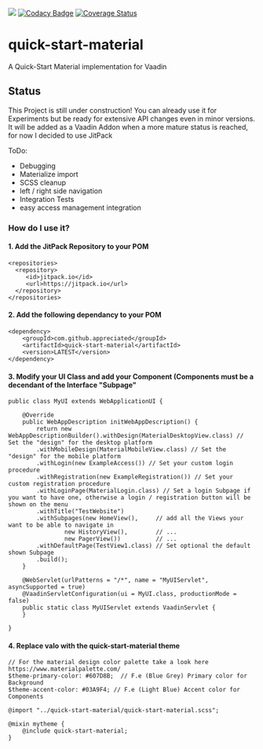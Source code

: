 [![](https://jitpack.io/v/appreciated/quick-start-material.svg)](https://jitpack.io/#appreciated/quick-start-material) 
[![Codacy Badge](https://api.codacy.com/project/badge/Grade/ebd859c2020b430790380477ab0551ef)](https://www.codacy.com/app/appreciated/quick-start-material?utm_source=github.com&amp;utm_medium=referral&amp;utm_content=appreciated/quick-start-material&amp;utm_campaign=Badge_Grade) 
[![Coverage Status](https://coveralls.io/repos/github/appreciated/quick-start-material/badge.svg?branch=master)](https://coveralls.io/github/appreciated/quick-start-material?branch=master)

# quick-start-material 
A Quick-Start Material implementation for Vaadin

## Status
This Project is still under construction! You can already use it for Experiments but be ready for extensive API changes even in minor versions. 
It will be added as a Vaadin Addon when a more mature status is reached, for now I decided to use JitPack

ToDo:
* Debugging 
* Materialize import
* SCSS cleanup
* left / right side navigation
* Integration Tests
* easy access management integration

### How do I use it?

#### 1. Add the JitPack Repository to your POM

    <repositories>
      <repository>
         <id>jitpack.io</id>
         <url>https://jitpack.io</url>
      </repository>
    </repositories>

#### 2. Add the following dependancy to your POM
  
    <dependency>
        <groupId>com.github.appreciated</groupId>
        <artifactId>quick-start-material</artifactId>
        <version>LATEST</version>
    </dependency>
  
#### 3. Modify your UI Class and add your Component (Components must be a decendant of the Interface "Subpage"
    public class MyUI extends WebApplicationUI {

        @Override
        public WebAppDescription initWebAppDescription() {
            return new WebAppDescriptionBuilder().withDesign(MaterialDesktopView.class) // Set the "design" for the desktop platform
            .withMobileDesign(MaterialMobileView.class) // Set the "design" for the mobile platform
            .withLogin(new ExampleAccess()) // Set your custom login procedure
            .withRegistration(new ExampleRegistration()) // Set your custom registration procedure
            .withLoginPage(MaterialLogin.class) // Set a login Subpage if you want to have one, otherwise a login / registration button will be shown on the menu
            .withTitle("TestWebsite")
            .withSubpages(new HomeView(),     // add all the Views your want to be able to navigate in
                    new HistoryView(),        // ...
                    new PagerView())          // ...
            .withDefaultPage(TestView1.class) // Set optional the default shown Subpage
            .build();
        }

        @WebServlet(urlPatterns = "/*", name = "MyUIServlet", asyncSupported = true)
        @VaadinServletConfiguration(ui = MyUI.class, productionMode = false)
        public static class MyUIServlet extends VaadinServlet {
        }

    }

#### 4. Replace valo with the quick-start-material theme 
    // For the material design color palette take a look here https://www.materialpalette.com/
    $theme-primary-color: #607D8B;  // F.e (Blue Grey) Primary color for Background
    $theme-accent-color: #03A9F4; // F.e (Light Blue) Accent color for Components

    @import "../quick-start-material/quick-start-material.scss";

    @mixin mytheme {
        @include quick-start-material;
    }
